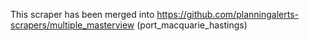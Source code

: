 This scraper has been merged into https://github.com/planningalerts-scrapers/multiple_masterview (port_macquarie_hastings)
